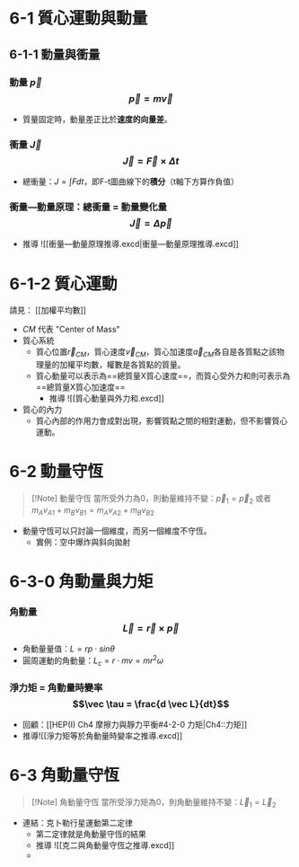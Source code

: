 # 6-1 質心運動與動量

## 6-1-1 動量與衝量
### 動量 $\vec p$ $$\vec p = m \vec v$$
- 質量固定時，動量差正比於**速度的向量差**。
### 衝量 $\vec J$ $$\vec J = \vec F \times \Delta t$$
- 總衝量：$J = \int Fdt$，即F-t圖曲線下的**積分**（t軸下方算作負值）
### 衝量—動量原理：總衝量 = 動量變化量 $$\vec J = \Delta \vec p$$
- 推導 ![[衝量—動量原理推導.excd|衝量—動量原理推導.excd]]
# 6-1-2 質心運動
請見： [[加權平均數]]
- $CM$ 代表 "Center of Mass"
- 質心系統
	- 質心位置$\vec r_{CM}$，質心速度$\vec v_{CM}$，質心加速度$\vec a_{CM}$各自是各質點之該物理量的加權平均數，權數是各質點的質量。
	- 質心動量可以表示為==總質量X質心速度==，而質心受外力和則可表示為==總質量X質心加速度==
		- 推導 ![[質心動量與外力和.excd]]
- 質心的內力
	- 質心內部的作用力會成對出現，影響質點之間的相對運動，但不影響質心運動。

# 6-2 動量守恆
> [!Note] 動量守恆
> 當所受外力為0，則動量維持不變：$\vec p_1 = \vec p_2$ 或者 $m_A v_{A1} + m_B v_{B1} = m_A v_{A2} + m_B v_{B2}$

- 動量守恆可以只討論一個維度，而另一個維度不守恆。
	- 實例：空中爆炸與斜向拋射

# 6-3-0 角動量與力矩
### 角動量 $$\vec L = \vec r \times \vec p$$
- 角動量量值：$L = rp\cdot sin\theta$
- 圓周運動的角動量：$L_c = r\cdot mv = mr^2\omega$ 

### 淨力矩 = 角動量時變率 $$\vec \tau = \frac{d \vec L}{dt}$$
- 回顧：[[HEP(I) Ch4 摩擦力與靜力平衡#4-2-0 力矩|Ch4::力矩]]
- 推導![[淨力矩等於角動量時變率之推導.excd]]
# 6-3 角動量守恆
> [!Note] 角動量守恆
> 當所受淨力矩為0，則角動量維持不變：$\vec L_1 = \vec L_2$

- 連結：克卜勒行星運動第二定律
	- 第二定律就是角動量守恆的結果
	- 推導 ![[克二與角動量守恆之推導.excd]]
	- 